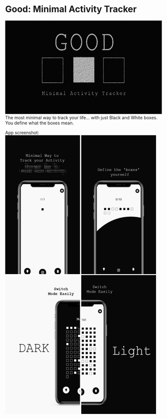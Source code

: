 # Good: Minimal Activity Tracker
<img src="https://github.com/jyan212/MinimalActivityTracker/blob/master/assets/feature_image.png" width="600" height="300" /> <br />
The most minimal way to track your life... with just Black and White boxes. </br >
You define what the boxes mean.

App screenshot: <br />
<img src="https://github.com/jyan212/MinimalActivityTracker/blob/master/assets/s1.png" width="240" height="445" />
<img src="https://github.com/jyan212/MinimalActivityTracker/blob/master/assets/s2.png" width="240" height="445" /> <br />
<img src="https://github.com/jyan212/MinimalActivityTracker/blob/master/assets/s3.png" width="240" height="445" /> 
<img src="https://github.com/jyan212/MinimalActivityTracker/blob/master/assets/s4.png" width="240" height="445" /> 
